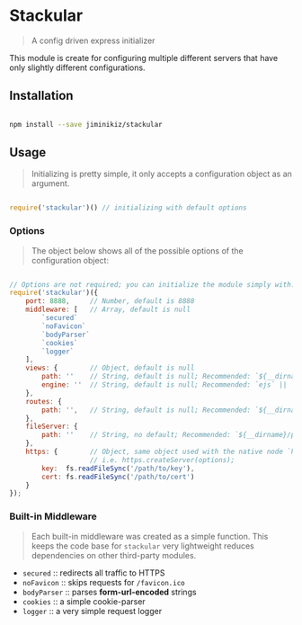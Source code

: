 # Stackular
> A config driven express initializer

This module is create for configuring multiple different servers that have only slightly different configurations.

## Installation

```bash

npm install --save jiminikiz/stackular

```

## Usage
> Initializing is pretty simple, it only accepts a configuration object as an argument.


```javascript

require('stackular')() // initializing with default options

```

### Options
> The object below shows all of the possible options of the configuration object:

```javascript

// Options are not required; you can initialize the module simply with: require('stackular')();
require('stackular')({
    port: 8888,     // Number, default is 8888
    middleware: [   // Array, default is null
        `secured`
        `noFavicon`
        `bodyParser`
        `cookies`
        `logger`
    ],
    views: {        // Object, default is null
        path: ''    // String, default is null; Recommended: `${__dirname}/views`
        engine: ''  // String, default is null; Recommended: `ejs` || `pug`
    },
    routes: {
        path: '',   // String, default is null; Recommended: `${__dirname}/routes`
    },
    fileServer: {
        path: ''    // String, no default; Recommended: `${__dirname}/public`
    },
    https: {        // Object, same object used with the native node `https` module,
                    // i.e. https.createServer(options);
        key:  fs.readFileSync('/path/to/key'),
        cert: fs.readFileSync('/path/to/cert')
    }                   
});
```

### Built-in Middleware
> Each built-in middleware was created as a simple function. This keeps the code base for `stackular` very lightweight reduces dependencies on other third-party modules.

- `secured`     :: redirects all traffic to HTTPS
- `noFavicon`   :: skips requests for `/favicon.ico`
- `bodyParser`  :: parses **form-url-encoded** strings
- `cookies`     :: a simple cookie-parser
- `logger`      :: a very simple request logger
